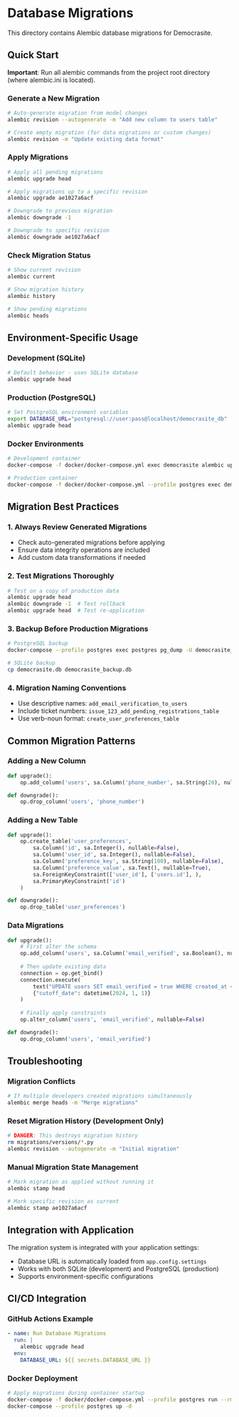 # Database Migrations

This directory contains Alembic database migrations for Democrasite.

## Quick Start

**Important**: Run all alembic commands from the project root directory (where alembic.ini is located).

### Generate a New Migration

```bash
# Auto-generate migration from model changes
alembic revision --autogenerate -m "Add new column to users table"

# Create empty migration (for data migrations or custom changes)
alembic revision -m "Update existing data format"
```

### Apply Migrations

```bash
# Apply all pending migrations
alembic upgrade head

# Apply migrations up to a specific revision
alembic upgrade ae1027a6acf

# Downgrade to previous migration
alembic downgrade -1

# Downgrade to specific revision
alembic downgrade ae1027a6acf
```

### Check Migration Status

```bash
# Show current revision
alembic current

# Show migration history
alembic history

# Show pending migrations
alembic heads
```

## Environment-Specific Usage

### Development (SQLite)
```bash
# Default behavior - uses SQLite database
alembic upgrade head
```

### Production (PostgreSQL)
```bash
# Set PostgreSQL environment variables
export DATABASE_URL="postgresql://user:pass@localhost/democrasite_db"
alembic upgrade head
```

### Docker Environments
```bash
# Development container
docker-compose -f docker/docker-compose.yml exec democrasite alembic upgrade head

# Production container
docker-compose -f docker/docker-compose.yml --profile postgres exec democrasite-postgres alembic upgrade head
```

## Migration Best Practices

### 1. Always Review Generated Migrations
- Check auto-generated migrations before applying
- Ensure data integrity operations are included
- Add custom data transformations if needed

### 2. Test Migrations Thoroughly
```bash
# Test on a copy of production data
alembic upgrade head
alembic downgrade -1  # Test rollback
alembic upgrade head  # Test re-application
```

### 3. Backup Before Production Migrations
```bash
# PostgreSQL backup
docker-compose --profile postgres exec postgres pg_dump -U democrasite_user democrasite_db > backup.sql

# SQLite backup
cp democrasite.db democrasite_backup.db
```

### 4. Migration Naming Conventions
- Use descriptive names: `add_email_verification_to_users`
- Include ticket numbers: `issue_123_add_pending_registrations_table`
- Use verb-noun format: `create_user_preferences_table`

## Common Migration Patterns

### Adding a New Column
```python
def upgrade():
    op.add_column('users', sa.Column('phone_number', sa.String(20), nullable=True))

def downgrade():
    op.drop_column('users', 'phone_number')
```

### Adding a New Table
```python
def upgrade():
    op.create_table('user_preferences',
        sa.Column('id', sa.Integer(), nullable=False),
        sa.Column('user_id', sa.Integer(), nullable=False),
        sa.Column('preference_key', sa.String(100), nullable=False),
        sa.Column('preference_value', sa.Text(), nullable=True),
        sa.ForeignKeyConstraint(['user_id'], ['users.id'], ),
        sa.PrimaryKeyConstraint('id')
    )

def downgrade():
    op.drop_table('user_preferences')
```

### Data Migrations
```python
def upgrade():
    # First alter the schema
    op.add_column('users', sa.Column('email_verified', sa.Boolean(), nullable=True))
    
    # Then update existing data
    connection = op.get_bind()
    connection.execute(
        text("UPDATE users SET email_verified = true WHERE created_at < :cutoff_date"),
        {"cutoff_date": datetime(2024, 1, 1)}
    )
    
    # Finally apply constraints
    op.alter_column('users', 'email_verified', nullable=False)

def downgrade():
    op.drop_column('users', 'email_verified')
```

## Troubleshooting

### Migration Conflicts
```bash
# If multiple developers created migrations simultaneously
alembic merge heads -m "Merge migrations"
```

### Reset Migration History (Development Only)
```bash
# DANGER: This destroys migration history
rm migrations/versions/*.py
alembic revision --autogenerate -m "Initial migration"
```

### Manual Migration State Management
```bash
# Mark migration as applied without running it
alembic stamp head

# Mark specific revision as current
alembic stamp ae1027a6acf
```

## Integration with Application

The migration system is integrated with your application settings:
- Database URL is automatically loaded from `app.config.settings`
- Works with both SQLite (development) and PostgreSQL (production)
- Supports environment-specific configurations

## CI/CD Integration

### GitHub Actions Example
```yaml
- name: Run Database Migrations
  run: |
    alembic upgrade head
  env:
    DATABASE_URL: ${{ secrets.DATABASE_URL }}
```

### Docker Deployment
```bash
# Apply migrations during container startup
docker-compose -f docker/docker-compose.yml --profile postgres run --rm democrasite-postgres alembic upgrade head
docker-compose --profile postgres up -d
```